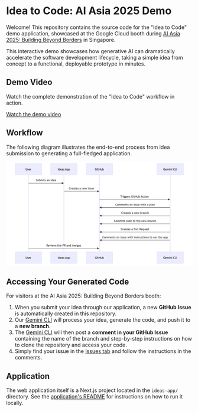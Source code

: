 # Idea to Code: AI Asia 2025 Demo

Welcome! This repository contains the source code for the "Idea to Code" demo application, showcased at the Google Cloud booth during [AI Asia 2025: Building Beyond Borders](https://cloudonair.withgoogle.com/events/sg-ai-asia-building-beyond-borders?utm_campaign=FY25-Q3-APAC-APA35466-physicalevent-er-AI-Asia-75958&utm_source=linkedIn&utm_medium=social_leadgenform&utm_content=frontier-reg&utm_term=-) in Singapore.

This interactive demo showcases how generative AI can dramatically accelerate the software development lifecycle, taking a simple idea from concept to a functional, deployable prototype in minutes.

## Demo Video

Watch the complete demonstration of the "Idea to Code" workflow in action.

[Watch the demo video](media/AI%20Asia%20-%20idea%20to%20code%20video%20demo%20cut.mp4)

## Workflow

The following diagram illustrates the end-to-end process from idea submission to generating a full-fledged application.

![Idea to Code Workflow](media/idea-to-code-workflow.png)

## Accessing Your Generated Code

For visitors at the AI Asia 2025: Building Beyond Borders booth:

1.  When you submit your idea through our application, a new **GitHub Issue** is automatically created in this repository.
2.  Our [Gemini CLI](https://github.com/google-github-actions/run-gemini-cli) will process your idea, generate the code, and push it to a **new branch**.
3.  The [Gemini CLI](https://github.com/google-github-actions/run-gemini-cli) will then post a **comment in your GitHub Issue** containing the name of the branch and step-by-step instructions on how to clone the repository and access your code.
4.  Simply find your issue in the [Issues tab](https://github.com/pauldatta/booth-ideas-sg/issues) and follow the instructions in the comments.

## Application

The web application itself is a Next.js project located in the `ideas-app/` directory. See the [application's README](ideas-app/README.md) for instructions on how to run it locally.
